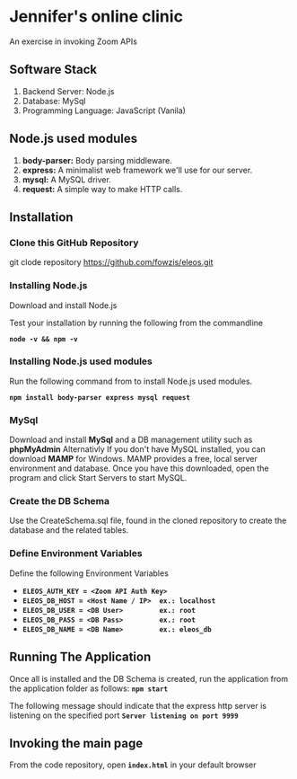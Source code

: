 # Jennifer's online clinic
An exercise in invoking Zoom APIs

## Software Stack

1. Backend Server: Node.js
2. Database: MySql
3. Programming Language: JavaScript (Vanila)

## Node.js used modules

1. **body-parser:** Body parsing middleware.
2. **express:** A minimalist web framework we'll use for our server.
3. **mysql:** A MySQL driver.
4. **request:** A simple way to make HTTP calls.

## Installation

### Clone this GitHub Repository

git clode repository <https://github.com/fowzis/eleos.git>

### Installing Node.js

Download and install Node.js

Test your installation by running the following from the commandline

**`node -v && npm -v`**

### Installing Node.js used modules

Run the following command from to install Node.js used modules.

**`npm install body-parser express mysql request`**

### MySql

Download and install **MySql** and a DB management utility such as **phpMyAdmin**
Alternativly If you don't have MySQL installed, you can download **MAMP** for Windows. MAMP provides a free, local server environment and database. Once you have this downloaded, open the program and click Start Servers to start MySQL.

### Create the DB Schema

Use the CreateSchema.sql file, found in the cloned repository to create the database and the related tables. 

### Define Environment Variables

Define the following Environment Variables

- **`ELEOS_AUTH_KEY = <Zoom API Auth Key>`**
- **`ELEOS_DB_HOST = <Host Name / IP>  ex.: localhost`**
- **`ELEOS_DB_USER = <DB User>         ex.: root`**
- **`ELEOS_DB_PASS = <DB Pass>         ex.: root`**
- **`ELEOS_DB_NAME = <DB Name>         ex.: eleos_db`**

## Running The Application

Once all is installed and the DB Schema is created, run the application from the application folder as follows:
**`npm start`**

The following message should indicate that the express http server is listening on the specified port
**`Server listening on port 9999`**

## Invoking the main page

From the code repository, open **`index.html`** in your default browser
